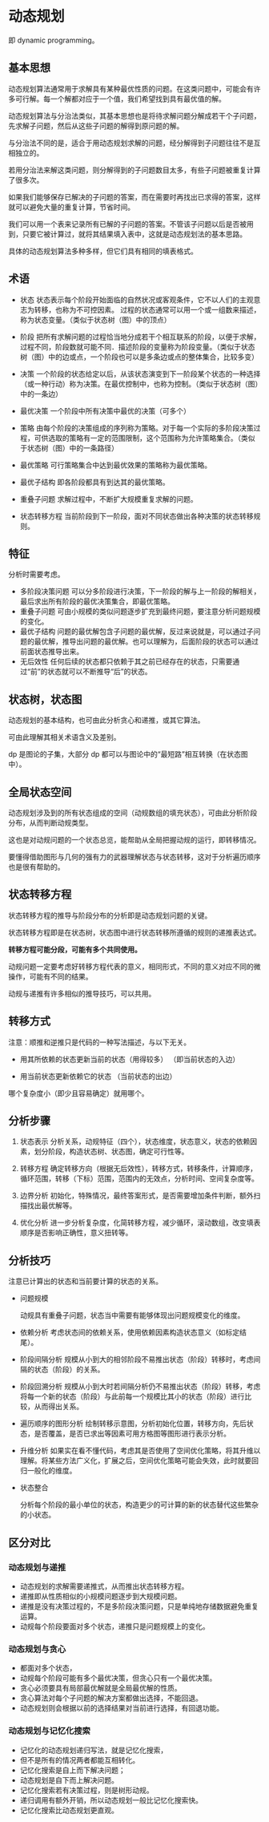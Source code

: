 # 动态规划

即 dynamic programming。

## 基本思想

动态规划算法通常用于求解具有某种最优性质的问题。在这类问题中，可能会有许多可行解。每一个解都对应于一个值，我们希望找到具有最优值的解。

动态规划算法与分治法类似，其基本思想也是将待求解问题分解成若干个子问题，先求解子问题，然后从这些子问题的解得到原问题的解。

与分治法不同的是，适合于用动态规划求解的问题，经分解得到子问题往往不是互相独立的。

若用分治法来解这类问题，则分解得到的子问题数目太多，有些子问题被重复计算了很多次。

如果我们能够保存已解决的子问题的答案，而在需要时再找出已求得的答案，这样就可以避免大量的重复计算，节省时间。

我们可以用一个表来记录所有已解的子问题的答案。不管该子问题以后是否被用到，只要它被计算过，就将其结果填入表中，这就是动态规划法的基本思路。

具体的动态规划算法多种多样，但它们具有相同的填表格式。

## 术语

- 状态
	状态表示每个阶段开始面临的自然状况或客观条件，它不以人们的主观意志为转移，也称为不可控因素。
	过程的状态通常可以用一个或一组数来描述，称为状态变量。（类似于状态树（图）中的顶点）

- 阶段
	把所有求解问题的过程恰当地分成若干个相互联系的阶段，以便于求解，过程不同，阶段数就可能不同．描述阶段的变量称为阶段变量。（类似于状态树（图）中的边或点，一个阶段也可以是多条边或点的整体集合，比较多变）

- 决策
	一个阶段的状态给定以后，从该状态演变到下一阶段某个状态的一种选择（或一种行动）称为决策。在最优控制中，也称为控制。（类似于状态树（图）中的一条边）

- 最优决策
	一个阶段中所有决策中最优的决策（可多个）

- 策略
	由每个阶段的决策组成的序列称为策略。对于每一个实际的多阶段决策过程，可供选取的策略有一定的范围限制，这个范围称为允许策略集合。（类似于状态树（图）中的一条路径）

- 最优策略
	可行策略集合中达到最优效果的策略称为最优策略。

- 最优子结构
	即各阶段都具有到达其的最优策略。

- 重叠子问题
	求解过程中，不断扩大规模重复求解的问题。

- 状态转移方程
	当前阶段到下一阶段，面对不同状态做出各种决策的状态转移规则。
## 特征

分析时需要考虑。

- 多阶段决策问题
	可以分多阶段进行决策，下一阶段的解与上一阶段的解相关，最后求出所有阶段的最优决策集合，即最优策略。
- 重叠子问题
	可由小规模的类似问题逐步扩充到最终问题，要注意分析问题规模的变化。
- 最优子结构
	问题的最优解包含子问题的最优解，反过来说就是，可以通过子问题的最优解，推导出问题的最优解。也可以理解为，后面阶段的状态可以通过前面状态推导出来。
- 无后效性
	任何后续的状态都只依赖于其之前已经存在的状态，只需要通过“前”的状态就可以不断推导“后”的状态。
## 状态树，状态图

动态规划的基本结构，也可由此分析贪心和递推，或其它算法。

可由此理解其相关术语含义及差别。

dp 是图论的子集，大部分 dp 都可以与图论中的“最短路”相互转换（在状态图中）。

## 全局状态空间

动态规划涉及到的所有状态组成的空间（动规数组的填充状态），可由此分析阶段分布，从而判断动规类型。

这也是对动规问题的一个状态总览，能帮助从全局把握动规的运行，即转移情况。

要懂得借助图形与几何的强有力的武器理解状态与状态转移，这对于分析遍历顺序也是很有帮助的。

## 状态转移方程

状态转移方程的推导与阶段分布的分析即是动态规划问题的关键。

状态转移方程即是在状态树，状态图中进行状态转移所遵循的规则的递推表达式。

**转移方程可能分段，可能有多个共同使用。**

动规问题一定要考虑好转移方程代表的意义，相同形式，不同的意义对应不同的微操作，可能有不同的结果。

动规与递推有许多相似的推导技巧，可以共用。

## 转移方式

注意：顺推和逆推只是代码的一种写法描述，与以下无关。

- 用其所依赖的状态更新当前的状态（用得较多）
	（即当前状态的入边）

- 用当前状态更新依赖它的状态
	（当前状态的出边）

哪个复杂度小（即少且容易确定）就用哪个。

## 分析步骤

1. 状态表示
	分析关系，动规特征（四个），状态维度，状态意义，状态的依赖因素，划分阶段，构造状态树、状态图，确定可行性等。

2. 转移方程
	确定转移方向（根据无后效性），转移方式，转移条件，计算顺序，循环范围，转移（下标）范围，范围内的无效点，分析时间、空间复杂度等。
	
3. 边界分析
	初始化，特殊情况，最终答案形式，是否需要增加条件判断，额外扫描找出最优解等。

4. 优化分析
	进一步分析复杂度，化简转移方程，减少循环，滚动数组，改变填表顺序是否影响正确性，意义扭转等。
## 分析技巧

注意已计算出的状态和当前要计算的状态的关系。

- 问题规模
	
	动规具有重叠子问题，状态当中需要有能够体现出问题规模变化的维度。
	
- 依赖分析
	考虑状态间的依赖关系，使用依赖因素构造状态意义（如标定结尾）。

- 阶段间隔分析
	规模从小到大的相邻阶段不易推出状态（阶段）转移时，考虑间隔的状态（阶段）的关系。

- 阶段回溯分析
	规模从小到大时若间隔分析仍不易推出状态（阶段）转移，考虑将每一个新的状态（阶段）与此前每一个规模比其小的状态（阶段）进行比较，从而得出关系。

- 遍历顺序的图形分析
	绘制转移示意图，分析初始化位置，转移方向，先后状态，是否覆盖，是否已求出等因素可用方格图等图形进行表示分析。

- 升维分析
	如果实在看不懂代码，考虑其是否使用了空间优化策略，将其升维以理解。将某些方法广义化，扩展之后，空间优化策略可能会失效，此时就要回归一般化的维度。
	
- 状态整合

  分析每个阶段的最小单位的状态，构造更少的可计算的新的状态替代这些繁杂的小状态。

## 区分对比

### 动态规划与递推

- 动态规划的求解需要递推式，从而推出状态转移方程。
- 递推即从性质相似的小规模问题逐步到大规模问题。
- 递推是没有决策过程的，不是多阶段决策问题，只是单纯地存储数据避免重复运算。
- 动规每个阶段要面对多个状态，递推只是问题规模上的变化。


### 动态规划与贪心

- 都面对多个状态，
- 动规每个阶段可能有多个最优决策，但贪心只有一个最优决策。
- 贪心必须要具有局部最优解就是全局最优解的性质。
- 贪心算法对每个子问题的解决方案都做出选择，不能回退。
- 动态规划则会根据以前的选择结果对当前进行选择，有回退功能。


### 动态规划与记忆化搜索

- 记忆化的动态规划递归写法，就是记忆化搜索，
- 但不是所有的情况两者都能互相转化。
- 记忆化搜索是自上而下解决问题；
- 动态规划是自下而上解决问题。
- 记忆化搜索若有决策过程，则是树形动规。
- 递归调用有额外开销，所以动态规划一般比记忆化搜索快。
- 记忆化搜索比动态规划更直观。